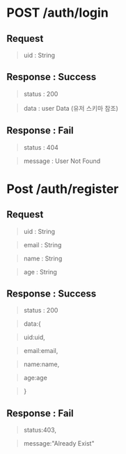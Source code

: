 # POST /auth/login

## Request

> uid : String

## Response : Success

> status : 200

> data : user Data (유저 스키마 참조)

## Response : Fail

> status : 404

> message : User Not Found

# Post /auth/register

## Request

> uid : String

> email : String

> name : String

> age : String

## Response : Success

> status : 200

> data:{

>   uid:uid,

>   email:email,

>   name:name,

>   age:age

>}

## Response : Fail

> status:403,

> message:"Already Exist"